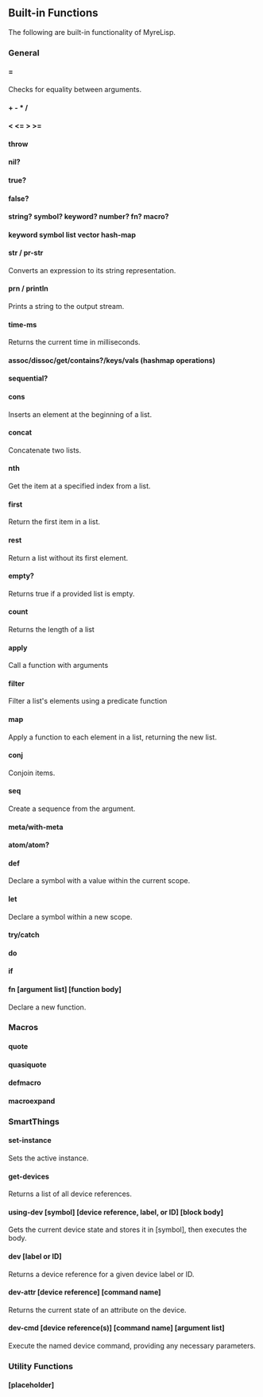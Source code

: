 ## Built-in Functions
The following are built-in functionality of MyreLisp.

### General

#### =
Checks for equality between arguments.
#### + - * /
#### < <= > >=
#### throw
#### nil?
#### true?
#### false?
#### string? symbol? keyword? number? fn? macro?
#### keyword symbol list vector hash-map
#### str / pr-str
Converts an expression to its string representation.
#### prn / println
Prints a string to the output stream.
#### time-ms
Returns the current time in milliseconds.
#### assoc/dissoc/get/contains?/keys/vals (hashmap operations)
#### sequential?
#### cons
Inserts an element at the beginning of a list.
#### concat
Concatenate two lists.
#### nth
Get the item at a specified index from a list.
#### first
Return the first item in a list.
#### rest
Return a list without its first element.
#### empty?
Returns true if a provided list is empty.
#### count
Returns the length of a list
#### apply
Call a function with arguments
#### filter
Filter a list's elements using a predicate function
#### map
Apply a function to each element in a list, returning the new list.
#### conj
Conjoin items.
#### seq
Create a sequence from the argument.
#### meta/with-meta
#### atom/atom?
#### def
Declare a symbol with a value within the current scope.
#### let
Declare a symbol within a new scope.
#### try/catch
#### do
#### if
#### fn [argument list] [function body]
Declare a new function.

### Macros
#### quote
#### quasiquote
#### defmacro
#### macroexpand

### SmartThings
#### set-instance
Sets the active instance.
#### get-devices
Returns a list of all device references.
#### using-dev [symbol] [device reference, label, or ID] [block body]
Gets the current device state and stores it in [symbol], then executes
the body.
#### dev [label or ID]
Returns a device reference for a given device label or ID.
#### dev-attr [device reference] [command name]
Returns the current state of an attribute on the device.
#### dev-cmd [device reference(s)] [command name] [argument list]
Execute the named device command, providing any necessary parameters.

### Utility Functions
#### [placeholder]
